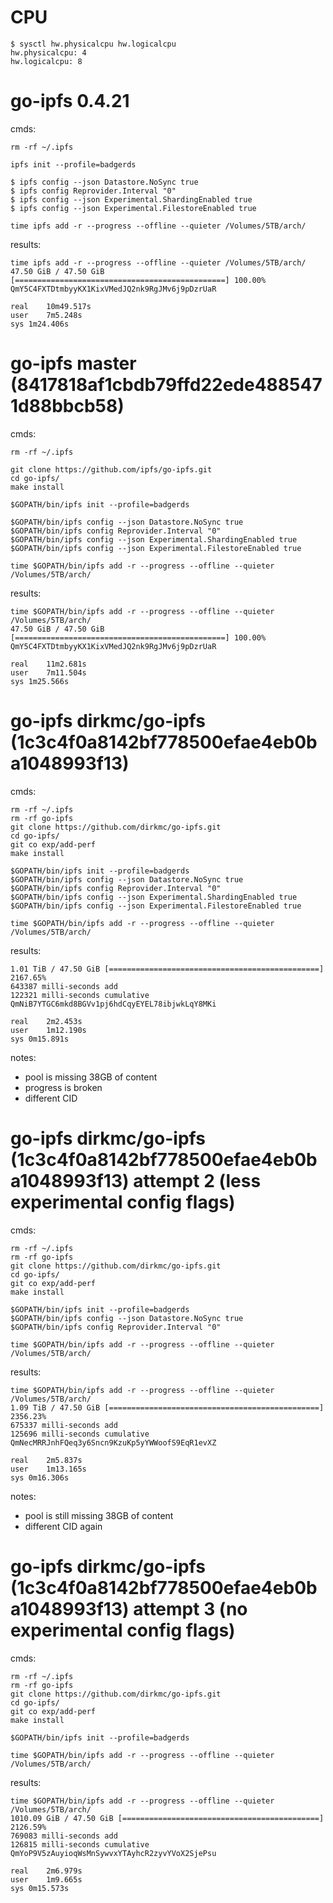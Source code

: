 # CPU

```
$ sysctl hw.physicalcpu hw.logicalcpu
hw.physicalcpu: 4
hw.logicalcpu: 8
```

# go-ipfs 0.4.21

cmds:
```
rm -rf ~/.ipfs

ipfs init --profile=badgerds

$ ipfs config --json Datastore.NoSync true
$ ipfs config Reprovider.Interval "0"
$ ipfs config --json Experimental.ShardingEnabled true
$ ipfs config --json Experimental.FilestoreEnabled true

time ipfs add -r --progress --offline --quieter /Volumes/5TB/arch/
```

results:
```
time ipfs add -r --progress --offline --quieter /Volumes/5TB/arch/
47.50 GiB / 47.50 GiB [===============================================] 100.00%
QmY5C4FXTDtmbyyKX1KixVMedJQ2nk9RgJMv6j9pDzrUaR

real	10m49.517s
user	7m5.248s
sys	1m24.406s
```

# go-ipfs master (8417818af1cbdb79ffd22ede4885471d88bbcb58)

cmds:
```
rm -rf ~/.ipfs

git clone https://github.com/ipfs/go-ipfs.git
cd go-ipfs/
make install

$GOPATH/bin/ipfs init --profile=badgerds

$GOPATH/bin/ipfs config --json Datastore.NoSync true
$GOPATH/bin/ipfs config Reprovider.Interval "0"
$GOPATH/bin/ipfs config --json Experimental.ShardingEnabled true
$GOPATH/bin/ipfs config --json Experimental.FilestoreEnabled true

time $GOPATH/bin/ipfs add -r --progress --offline --quieter /Volumes/5TB/arch/
```

results:
```
time $GOPATH/bin/ipfs add -r --progress --offline --quieter /Volumes/5TB/arch/
47.50 GiB / 47.50 GiB [===============================================] 100.00%
QmY5C4FXTDtmbyyKX1KixVMedJQ2nk9RgJMv6j9pDzrUaR

real	11m2.681s
user	7m11.504s
sys	1m25.566s
```

# go-ipfs dirkmc/go-ipfs (1c3c4f0a8142bf778500efae4eb0ba1048993f13)

cmds:
```
rm -rf ~/.ipfs
rm -rf go-ipfs
git clone https://github.com/dirkmc/go-ipfs.git
cd go-ipfs/
git co exp/add-perf 
make install

$GOPATH/bin/ipfs init --profile=badgerds
$GOPATH/bin/ipfs config --json Datastore.NoSync true
$GOPATH/bin/ipfs config Reprovider.Interval "0"
$GOPATH/bin/ipfs config --json Experimental.ShardingEnabled true
$GOPATH/bin/ipfs config --json Experimental.FilestoreEnabled true

time $GOPATH/bin/ipfs add -r --progress --offline --quieter /Volumes/5TB/arch/
```

results:
```
1.01 TiB / 47.50 GiB [===============================================] 2167.65%
643387 milli-seconds add
122321 milli-seconds cumulative
QmNiB7YTGC6mkd8BGVv1pj6hdCqyEYEL78ibjwkLqY8MKi

real	2m2.453s
user	1m12.190s
sys	0m15.891s
```

notes: 
- pool is missing 38GB of content 
- progress is broken
- different CID

# go-ipfs dirkmc/go-ipfs (1c3c4f0a8142bf778500efae4eb0ba1048993f13) attempt 2 (less experimental config flags)

cmds:
```
rm -rf ~/.ipfs
rm -rf go-ipfs
git clone https://github.com/dirkmc/go-ipfs.git
cd go-ipfs/
git co exp/add-perf 
make install

$GOPATH/bin/ipfs init --profile=badgerds
$GOPATH/bin/ipfs config --json Datastore.NoSync true
$GOPATH/bin/ipfs config Reprovider.Interval "0"

time $GOPATH/bin/ipfs add -r --progress --offline --quieter /Volumes/5TB/arch/
```

results:
```
time $GOPATH/bin/ipfs add -r --progress --offline --quieter /Volumes/5TB/arch/
1.09 TiB / 47.50 GiB [===============================================] 2356.23%
675337 milli-seconds add
125696 milli-seconds cumulative
QmNecMRRJnhFQeq3y6Sncn9KzuKp5yYWWoofS9EqR1evXZ

real	2m5.837s
user	1m13.165s
sys	0m16.306s
```

notes: 
- pool is still missing 38GB of content 
- different CID again

# go-ipfs dirkmc/go-ipfs (1c3c4f0a8142bf778500efae4eb0ba1048993f13) attempt 3 (no experimental config flags)

cmds:
```
rm -rf ~/.ipfs
rm -rf go-ipfs
git clone https://github.com/dirkmc/go-ipfs.git
cd go-ipfs/
git co exp/add-perf 
make install

$GOPATH/bin/ipfs init --profile=badgerds

time $GOPATH/bin/ipfs add -r --progress --offline --quieter /Volumes/5TB/arch/
```

results:
```
time $GOPATH/bin/ipfs add -r --progress --offline --quieter /Volumes/5TB/arch/
1010.09 GiB / 47.50 GiB [============================================] 2126.59%
769083 milli-seconds add
126815 milli-seconds cumulative
QmYoP9V5zAuyioqWsMnSywvxYTAyhcR2zyvYVoX2SjePsu

real	2m6.979s
user	1m9.665s
sys	0m15.573s
```